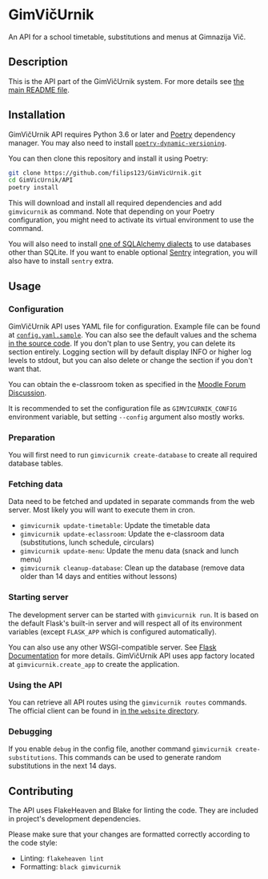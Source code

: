 GimVičUrnik
===========

An API for a school timetable, substitutions and menus at Gimnazija Vič.

## Description

This is the API part of the GimVičUrnik system. For more details see [the main README file](../README.md).

## Installation

GimVičUrnik API requires Python 3.6 or later and [Poetry](https://python-poetry.org/) dependency manager. You may also need to install [`poetry-dynamic-versioning`](https://pypi.org/project/poetry-dynamic-versioning/).

You can then clone this repository and install it using Poetry:

```bash
git clone https://github.com/filips123/GimVicUrnik.git
cd GimVicUrnik/API
poetry install
```

This will download and install all required dependencies and add `gimvicurnik` as command. Note that depending on your Poetry configuration, you might need to activate its virtual environment to use the command.

You will also need to install [one of SQLAlchemy dialects](https://docs.sqlalchemy.org/en/13/dialects/index.html) to use databases other than SQLite. If you want to enable optional [Sentry](https://sentry.io/) integration, you will also have to install `sentry` extra.

## Usage

### Configuration

GimVičUrnik API uses YAML file for configuration. Example file can be found at [`config.yaml.sample`](config.yaml.sample). You can also see the default values and the schema [in the source code](gimvicurnik/__init__.py). If you don't plan to use Sentry, you can delete its section entirely. Logging section will by default display INFO or higher log levels to stdout, but you can also delete or change the section if you don't want that.

You can obtain the e-classroom token as specified in the [Moodle Forum Discussion](https://moodle.org/mod/forum/discuss.php?d=193857).

It is recommended to set the configuration file as `GIMVICURNIK_CONFIG` environment variable, but setting `--config` argument also mostly works.

### Preparation

You will first need to run `gimvicurnik create-database` to create all required database tables.

### Fetching data

Data need to be fetched and updated in separate commands from the web server. Most likely you will want to execute them in cron.

* `gimvicurnik update-timetable`: Update the timetable data
* `gimvicurnik update-eclassroom`: Update the e-classroom data (substitutions, lunch schedule, circulars)
* `gimvicurnik update-menu`: Update the menu data (snack and lunch menu)
* `gimvicurnik cleanup-database`: Clean up the database (remove data older than 14 days and entities without lessons)

### Starting server

The development server can be started with `gimvicurnik run`. It is based on the default Flask's built-in server and will respect all of its environment variables (except `FLASK_APP` which is configured automatically).

You can also use any other WSGI-compatible server. See [Flask Documentation](https://flask.palletsprojects.com/en/1.1.x/deploying/) for more details. GimVičUrnik API uses app factory located at `gimvicurnik.create_app` to create the application.

### Using the API

You can retrieve all API routes using the `gimvicurnik routes` commands. The official client can be found in [in the `website` directory](../website).

### Debugging

If you enable `debug` in the config file, another command `gimvicurnik create-substitutions`. This commands can be used to generate random substitutions in the next 14 days.

## Contributing

The API uses FlakeHeaven and Blake for linting the code. They are included in project's development dependencies.

Please make sure that your changes are formatted correctly according to the code style:

* Linting: `flakeheaven lint`
* Formatting: `black gimvicurnik`
